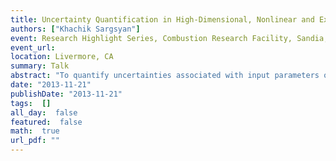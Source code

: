 ```yaml
---
title: Uncertainty Quantification in High-Dimensional, Nonlinear and Expensive Models
authors: ["Khachik Sargsyan"]
event: Research Highlight Series, Combustion Research Facility, Sandia, Livermore
event_url: 
location: Livermore, CA
summary: Talk
abstract: "To quantify uncertainties associated with input parameters of a physical model, one often employs surrogate models. We rely on Polynomial Chaos (PC) surrogates that replace complex models in studies requiring prohibitively many simulations. However, the classical methods for uncertainty quantification and surrogate construction are challenged by the high dimensionality and nonlinearity of the models at hand. To alleviate these difficulties, select state-of-the-art tools from machine learning, such as Bayesian compressive sensing and random forest classifiers, are ported and enhanced, in order to build efficient sparse surrogate representations with quantified uncertainty. Application to an 80-dimensional climate land model shows promising results, leading to efficient global sensitivity analysis and dimensionality reduction.<br><br><br><br>"
date: "2013-11-21"
publishDate: "2013-11-21"
tags:  []
all_day:  false
featured:  false
math:  true
url_pdf: ""
---
```


